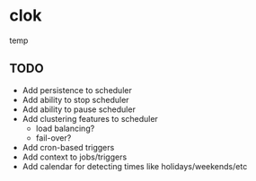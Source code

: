 # clok

temp

## TODO

- Add persistence to scheduler
- Add ability to stop scheduler
- Add ability to pause scheduler
- Add clustering features to scheduler
	- load balancing?
	- fail-over?
- Add cron-based triggers
- Add context to jobs/triggers
- Add calendar for detecting times like holidays/weekends/etc


